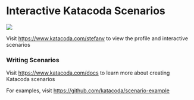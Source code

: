 # Interactive Katacoda Scenarios

[![](http://shields.katacoda.com/katacoda/stefanv/count.svg)](https://www.katacoda.com/stefanv "Get your profile on Katacoda.com")

Visit https://www.katacoda.com/stefanv to view the profile and interactive scenarios

### Writing Scenarios
Visit https://www.katacoda.com/docs to learn more about creating Katacoda scenarios

For examples, visit https://github.com/katacoda/scenario-example
